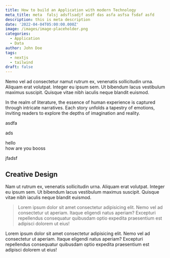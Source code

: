 ```yaml
---
title: How to build an Application with modern Technology
meta_title: meta  falsj adsflsadjf asdf das asfa asfsa fsdaf asfd
description: this is meta description
date: '2022-04-04T05:00:00.000Z'
image: /images/image-placeholder.png
categories:
  - Application
  - Data
author: John Doe
tags:
  - nextjs
  - tailwind
draft: false
---
```

Nemo vel ad consectetur namut rutrum ex, venenatis sollicitudin urna. Aliquam erat volutpat. Integer eu ipsum sem. Ut bibendum lacus vestibulum maximus suscipit. Quisque vitae nibh iaculis neque blandit euismod.

In the realm of literature, the essence of human experience is captured through intricate narratives. Each story unfolds a tapestry of emotions, inviting readers to explore the depths of imagination and reality.

asdfa

ads

hello\
how are you booss

jfadsf

## Creative Design

Nam ut rutrum ex, venenatis sollicitudin urna. Aliquam erat volutpat. Integer eu ipsum sem. Ut bibendum lacus vestibulum maximus suscipit. Quisque vitae nibh iaculis neque blandit euismod.

> Lorem ipsum dolor sit amet consectetur adipisicing elit. Nemo vel ad consectetur ut aperiam. Itaque eligendi natus aperiam? Excepturi repellendus consequatur quibusdam optio expedita praesentium est adipisci dolorem ut eius!

Lorem ipsum dolor sit amet consectetur adipisicing elit. Nemo vel ad consectetur ut aperiam. Itaque eligendi natus aperiam? Excepturi repellendus consequatur quibusdam optio expedita praesentium est adipisci dolorem ut eius!
